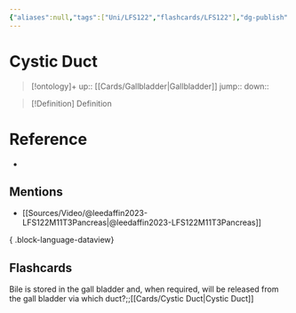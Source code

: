 ```yaml
---
{"aliases":null,"tags":["Uni/LFS122","flashcards/LFS122"],"dg-publish":true,"permalink":"/cards/cystic-duct/","dgPassFrontmatter":true}
---
```


# Cystic Duct

> [!ontology]+
> up:: [[Cards/Gallbladder\|Gallbladder]]
> jump:: 
> down:: 

> [!Definition] Definition

# Reference

- 

## Mentions

- [[Sources/Video/@leedaffin2023-LFS122M11T3Pancreas\|@leedaffin2023-LFS122M11T3Pancreas]]

{ .block-language-dataview}

## Flashcards

Bile is stored in the gall bladder and, when required, will be released from the gall bladder via which duct?;;[[Cards/Cystic Duct\|Cystic Duct]]
<!--SR:!2023-10-26,2,150-->